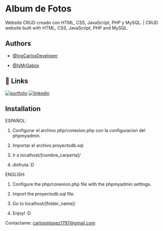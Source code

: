 
# Album de Fotos

Website CRUD creado con HTML, CSS, JavaScript, PHP y MySQL. | CRUD website built with HTML, CSS, JavaScript, PHP and MySQL.


## Authors

- [@IngCarlosDeveloper](https://www.github.com/IngCarlosDeveloper)

- [@IsMrGabox](https://www.github.com/IsMrGabox)


## 🔗 Links
[![portfolio](https://img.shields.io/badge/my_portfolio-000?style=for-the-badge&logo=ko-fi&logoColor=white)](https://github.com/IngCarlosDeveloper)
[![linkedin](https://img.shields.io/badge/linkedin-0A66C2?style=for-the-badge&logo=linkedin&logoColor=white)](https://www.linkedin.com/in/ingcarlosdeveloper/)



## Installation

ESPAÑOL:

1) Configurar el archivo php/conexion.php con la configuracion del phpmyadmin.

2) Importar el archivo proyectodb.sql

3) Ir a localhost/[nombre_carperta]/

4) disfruta :D

ENGLISH:

1) Configure the php/conexion.php file with the phpmyadmin settings.

2) Import the proyectodb.sql file.

3) Go to localhost/[folder_name]/

4) Enjoy! :D

Contactame: carlosmlopez1797@gmail.com
